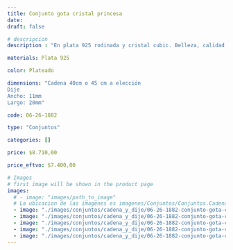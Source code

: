 ```yaml
---
title: Conjunto gota cristal princesa
date: 
draft: false

# descripcion
description : "En plata 925 rodinada y cristal cubic. Belleza, calidad y delicadeza."

materials: Plata 925

color: Plateado

dimensions: "Cadena 40cm o 45 cm a elección
Dije
Ancho: 11mm 
Largo: 20mm"

code: 06-26-1882

type: "Conjuntos"

categories: []

price: $8.710,00

price_eftvo: $7.400,00

# Images
# first image will be shown in the product page
images:
  # - image: "images/path_to_image"
  # La ubicacion de las imagenes es imagenes/Conjuntos/Conjuntos.Cadena y Dije/06-26-1882-conjunto-gota-cristal-princesa
  - image: "./images/conjuntos/cadena_y_dije/06-26-1882-conjunto-gota-cristal-princesa_a.jpg"
  - image: "./images/conjuntos/cadena_y_dije/06-26-1882-conjunto-gota-cristal-princesa_b.jpg"
  - image: "./images/conjuntos/cadena_y_dije/06-26-1882-conjunto-gota-cristal-princesa_c.jpg"
  - image: "./images/conjuntos/cadena_y_dije/06-26-1882-conjunto-gota-cristal-princesa_d.jpg"
  - image: "./images/conjuntos/cadena_y_dije/06-26-1882-conjunto-gota-cristal-princesa_e.jpg"
---
```

